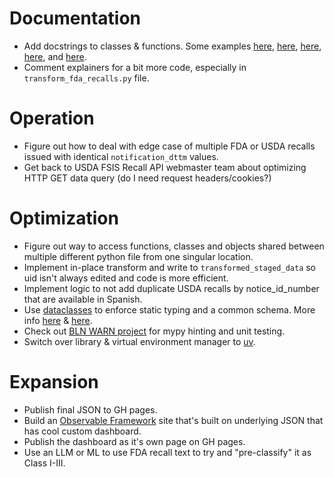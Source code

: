 # Documentation
* Add docstrings to classes & functions. Some examples [here](https://www.programiz.com/python-programming/docstrings), [here](https://www.dataquest.io/blog/documenting-in-python-with-docstrings/), [here](https://pandas.pydata.org/docs/development/contributing_docstring.html), [here](https://www.datacamp.com/tutorial/docstrings-python), and [here](https://www.geeksforgeeks.org/python-docstrings/).
* Comment explainers for a bit more code, especially in `transform_fda_recalls.py` file.

# Operation
* Figure out how to deal with edge case of multiple FDA or USDA recalls issued with identical `notification_dttm` values.
* Get back to USDA FSIS Recall API webmaster team about optimizing HTTP GET data query (do I need request headers/cookies?)

# Optimization
* Figure out way to access functions, classes and objects shared between multiple different python file from one singular location.
* Implement in-place transform and write to `transformed_staged_data` so uid isn't always edited and code is more efficient.
* Implement logic to not add duplicate USDA recalls by notice_id_number that are available in Spanish.
* Use [dataclasses](https://docs.python.org/3/library/dataclasses.html) to enforce static typing and a common schema. More info [here](https://www.dataquest.io/blog/how-to-use-python-data-classes/) & [here](https://www.datacamp.com/tutorial/python-data-classes).
* Check out [BLN WARN project](https://github.com/biglocalnews/warn-github-flow) for mypy hinting and unit testing.
* Switch over library & virtual environment manager to [uv](https://docs.astral.sh/uv/).

# Expansion
* Publish final JSON to GH pages.
* Build an [Observable Framework](https://observablehq.com/framework/) site that's built on underlying JSON that has cool custom dashboard.
* Publish the dashboard as it's own page on GH pages.
* Use an LLM or ML to use FDA recall text to try and "pre-classify" it as Class I-III.